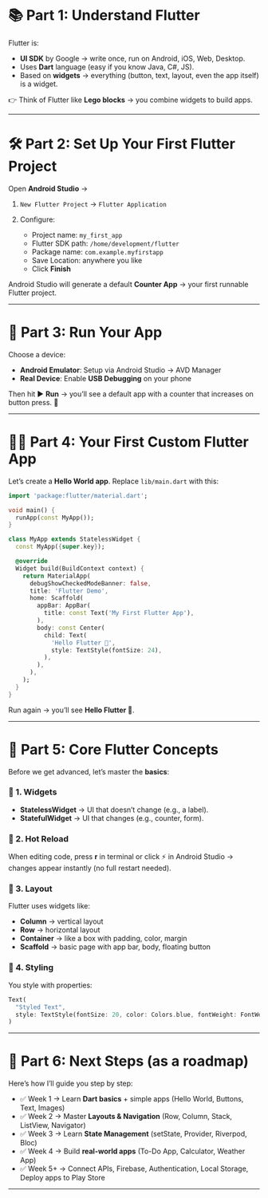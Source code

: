 # 📚 Part 1: Understand Flutter

Flutter is:

* **UI SDK** by Google → write once, run on Android, iOS, Web, Desktop.
* Uses **Dart** language (easy if you know Java, C#, JS).
* Based on **widgets** → everything (button, text, layout, even the app itself) is a widget.

👉 Think of Flutter like **Lego blocks** → you combine widgets to build apps.

---

# 🛠️ Part 2: Set Up Your First Flutter Project

Open **Android Studio** →

1. `New Flutter Project` → `Flutter Application`
2. Configure:

   * Project name: `my_first_app`
   * Flutter SDK path: `/home/development/flutter`
   * Package name: `com.example.myfirstapp`
   * Save Location: anywhere you like
   * Click **Finish**

Android Studio will generate a default **Counter App** → your first runnable Flutter project.

---

# 🏃 Part 3: Run Your App

Choose a device:

* **Android Emulator**: Setup via Android Studio → AVD Manager
* **Real Device**: Enable **USB Debugging** on your phone

Then hit ▶ **Run** → you’ll see a default app with a counter that increases on button press. 🎉

---

# 👨‍💻 Part 4: Your First Custom Flutter App

Let’s create a **Hello World app**. Replace `lib/main.dart` with this:

```dart
import 'package:flutter/material.dart';

void main() {
  runApp(const MyApp());
}

class MyApp extends StatelessWidget {
  const MyApp({super.key});

  @override
  Widget build(BuildContext context) {
    return MaterialApp(
      debugShowCheckedModeBanner: false,
      title: 'Flutter Demo',
      home: Scaffold(
        appBar: AppBar(
          title: const Text('My First Flutter App'),
        ),
        body: const Center(
          child: Text(
            'Hello Flutter 🚀',
            style: TextStyle(fontSize: 24),
          ),
        ),
      ),
    );
  }
}
```

Run again → you’ll see **Hello Flutter 🚀**.

---

# 🧩 Part 5: Core Flutter Concepts

Before we get advanced, let’s master the **basics**:

### 🔹 1. Widgets

* **StatelessWidget** → UI that doesn’t change (e.g., a label).
* **StatefulWidget** → UI that changes (e.g., counter, form).

### 🔹 2. Hot Reload

When editing code, press **r** in terminal or click ⚡ in Android Studio → changes appear instantly (no full restart needed).

### 🔹 3. Layout

Flutter uses widgets like:

* **Column** → vertical layout
* **Row** → horizontal layout
* **Container** → like a box with padding, color, margin
* **Scaffold** → basic page with app bar, body, floating button

### 🔹 4. Styling

You style with properties:

```dart
Text(
  "Styled Text",
  style: TextStyle(fontSize: 20, color: Colors.blue, fontWeight: FontWeight.bold),
)
```

---

# 📌 Part 6: Next Steps (as a roadmap)

Here’s how I’ll guide you step by step:

- ✅ Week 1 → Learn **Dart basics** + simple apps (Hello World, Buttons, Text, Images)
- ✅ Week 2 → Master **Layouts & Navigation** (Row, Column, Stack, ListView, Navigator)
- ✅ Week 3 → Learn **State Management** (setState, Provider, Riverpod, Bloc)
- ✅ Week 4 → Build **real-world apps** (To-Do App, Calculator, Weather App)
- ✅ Week 5+ → Connect APIs, Firebase, Authentication, Local Storage, Deploy apps to Play Store

---

